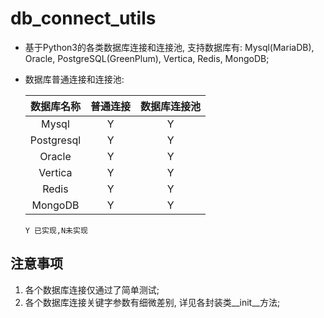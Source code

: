 # db_connect_utils
- 基于Python3的各类数据库连接和连接池, 支持数据库有: Mysql(MariaDB), Oracle, PostgreSQL(GreenPlum), Vertica, Redis, MongoDB;
- 数据库普通连接和连接池:
        
    | 数据库名称 | 普通连接 | 数据库连接池 |
    | :--------: | :------: | :----------: |
    |   Mysql    |    Y     |      Y       |
    |   Postgresql    |    Y     |      Y       |
    |   Oracle    |    Y     |      Y       |
    |   Vertica    |    Y     |      Y       |
    |   Redis    |    Y     |      Y       |
    |   MongoDB    |    Y     |      Y       |
    
    `Y 已实现,N未实现`
    
    
    
## 注意事项

1. 各个数据库连接仅通过了简单测试;
2. 各个数据库连接关键字参数有细微差别, 详见各封装类__init__方法;

